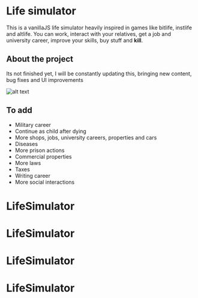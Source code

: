 # Life simulator
This is a vanillaJS life simulator heavily inspired in games like bitlife, instlife and altlife. You can work, interact with your relatives, get a job and university career, improve your skills, buy stuff and **kill**.

## About the project
Its not finished yet, I will be constantly updating this, bringing new content, bug fixes and UI improvements

![alt text](https://github.com/robert1811/life-simulator/blob/main/preview.jpg?raw=true)

## To add
- Military career
- Continue as child after dying
- More shops, jobs, university careers, properties and cars
- Diseases
- More prison actions
- Commercial properties
- More laws
- Taxes
- Writing career
- More social interactions
# LifeSimulator
# LifeSimulator
# LifeSimulator
# LifeSimulator
